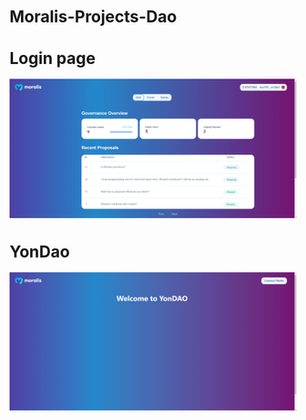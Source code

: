 # Moralis-Projects-Dao

# Login page

<img src="./src/images/DaoScreenshot1.png">

# YonDao

<img src="./src/images/DaoScreenshot.png">
